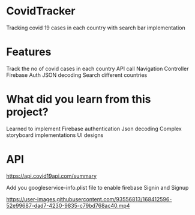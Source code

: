 # CovidTracker

Tracking covid 19 cases in each country with search bar implementation

# Features

Track the no of covid cases in each country
API call
Navigation Controller
Firebase Auth
JSON decoding
Search different countries

# What did you learn from this project?

Learned to implement Firebase authentication
Json decoding
Complex storyboard implementations
UI designs

# API
https://api.covid19api.com/summary

Add you googleservice-info.plist file to enable firebase Signin and Signup

https://user-images.githubusercontent.com/93556813/168412596-52e99687-dad7-4230-9835-c79bd768ac40.mp4

